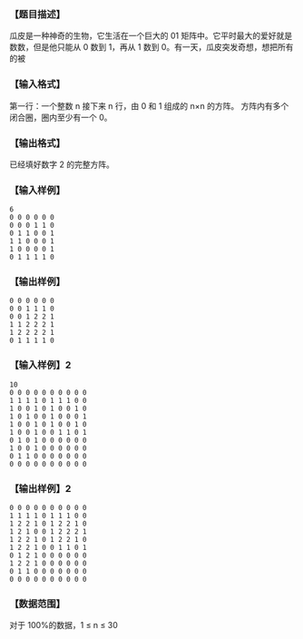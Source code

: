 ### 【题目描述】

瓜皮是一种神奇的生物，它生活在一个巨大的 01 矩阵中。它平时最大的爱好就是
数数，但是他只能从 0 数到 1，再从 1 数到 0。有一天，瓜皮突发奇想，想把所有的被

### 【输入格式】

第一行：一个整数 n
接下来 n 行，由 0 和 1 组成的 n×n 的方阵。
方阵内有多个闭合圈，圈内至少有一个 0。

### 【输出格式】

已经填好数字 2 的完整方阵。

### 【输入样例】

```plaintext
6
0 0 0 0 0 0
0 0 0 1 1 0
0 1 1 0 0 1
1 1 0 0 0 1
1 0 0 0 0 1
0 1 1 1 1 0
```

### 【输出样例】

```plaintext
0 0 0 0 0 0
0 0 1 1 1 0
0 0 1 2 2 1
1 1 2 2 2 1
1 2 2 2 2 1
0 1 1 1 1 0
```


### 【输入样例】2

```plaintext
10 
0 0 0 0 0 0 0 0 0 0 
1 1 1 1 0 1 1 1 0 0 
1 0 0 1 0 1 0 0 1 0 
1 0 1 0 0 1 0 0 0 1 
1 0 0 1 0 1 0 0 1 0 
1 0 0 1 0 0 1 1 0 1 
0 1 0 1 0 0 0 0 0 0 
1 0 0 1 0 0 0 0 0 0 
0 1 1 0 0 0 0 0 0 0 
0 0 0 0 0 0 0 0 0 0 
```
### 【输出样例】2
```plaintext
0 0 0 0 0 0 0 0 0 0 
1 1 1 1 0 1 1 1 0 0 
1 2 2 1 0 1 2 2 1 0 
1 2 1 0 0 1 2 2 2 1 
1 2 2 1 0 1 2 2 1 0 
1 2 2 1 0 0 1 1 0 1 
0 1 2 1 0 0 0 0 0 0 
1 2 2 1 0 0 0 0 0 0 
0 1 1 0 0 0 0 0 0 0 
0 0 0 0 0 0 0 0 0 0 
```
### 【数据范围】

对于 100%的数据，1 ≤ n ≤ 30 
 
